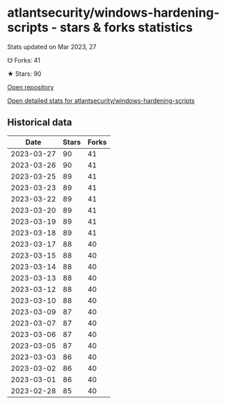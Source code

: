 # atlantsecurity/windows-hardening-scripts - stars & forks statistics

Stats updated on Mar 2023, 27

☋ Forks: 41

★ Stars: 90

[Open repository](https://github.com/atlantsecurity/windows-hardening-scripts)

[Open detailed stats for atlantsecurity/windows-hardening-scripts](https://reviewgithub.com/rep/atlantsecurity/windows-hardening-scripts)

## Historical data
| Date | Stars | Forks |
|------|-------|-------|
| 2023-03-27 | 90 | 41 | 
| 2023-03-26 | 90 | 41 | 
| 2023-03-25 | 89 | 41 | 
| 2023-03-23 | 89 | 41 | 
| 2023-03-22 | 89 | 41 | 
| 2023-03-20 | 89 | 41 | 
| 2023-03-19 | 89 | 41 | 
| 2023-03-18 | 89 | 41 | 
| 2023-03-17 | 88 | 40 | 
| 2023-03-15 | 88 | 40 | 
| 2023-03-14 | 88 | 40 | 
| 2023-03-13 | 88 | 40 | 
| 2023-03-12 | 88 | 40 | 
| 2023-03-10 | 88 | 40 | 
| 2023-03-09 | 87 | 40 | 
| 2023-03-07 | 87 | 40 | 
| 2023-03-06 | 87 | 40 | 
| 2023-03-05 | 87 | 40 | 
| 2023-03-03 | 86 | 40 | 
| 2023-03-02 | 86 | 40 | 
| 2023-03-01 | 86 | 40 | 
| 2023-02-28 | 85 | 40 | 

